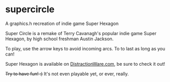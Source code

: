 supercircle
===========

A graphics.h recreation of indie game Super Hexagon


Super Circle is a remake of Terry Cavanagh's popular indie game Super Hexagon, by high school freshman Austin Jackson.

To play, use the arrow keys to avoid incoming arcs.
To to last as long as you can!

Super Hexagon is available on [DistractionWare.com](DistractionWare.com), be sure to check it out!

~~Try to have fun! :)~~ It's not even playable yet, or ever, really.
